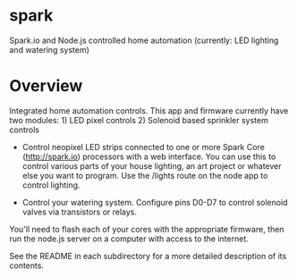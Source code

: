 spark
=====
Spark.io and Node.js controlled home automation (currently: LED lighting and watering system)

Overview
========
Integrated home automation controls.  This app and firmware currently have two modules: 1) LED pixel controls 2) Solenoid based sprinkler system controls

* Control neopixel LED strips connected to one or more Spark Core (http://spark.io) processors with a web interface.  You can use this to control various parts of your house lighting, an art project or whatever else you want to program.  Use the /lights route on the node app to control lighting.  

* Control your watering system.  Configure pins D0-D7 to control solenoid valves via transistors or relays.  

You'll need to flash each of your cores with the appropriate firmware, then run the node.js server on a computer with access to the internet.  

See the README in each subdirectory for a more detailed description of its contents.